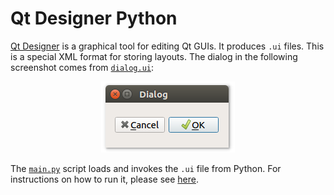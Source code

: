 # Qt Designer Python

[Qt Designer](https://build-system.fman.io/qt-designer-download) is a graphical tool for editing Qt GUIs. It produces `.ui` files. This is a special XML format for storing layouts. The dialog in the following screenshot comes from [`dialog.ui`](dialog.ui):

<p align="center"><img src="qt-designer-python.png" alt="Qt Designer Python"></p>

The [`main.py`](main.py) script loads and invokes the `.ui` file from Python. For instructions on how to run it, please see [here](https://github.com/1mh/pyqt-examples#running-the-examples).
